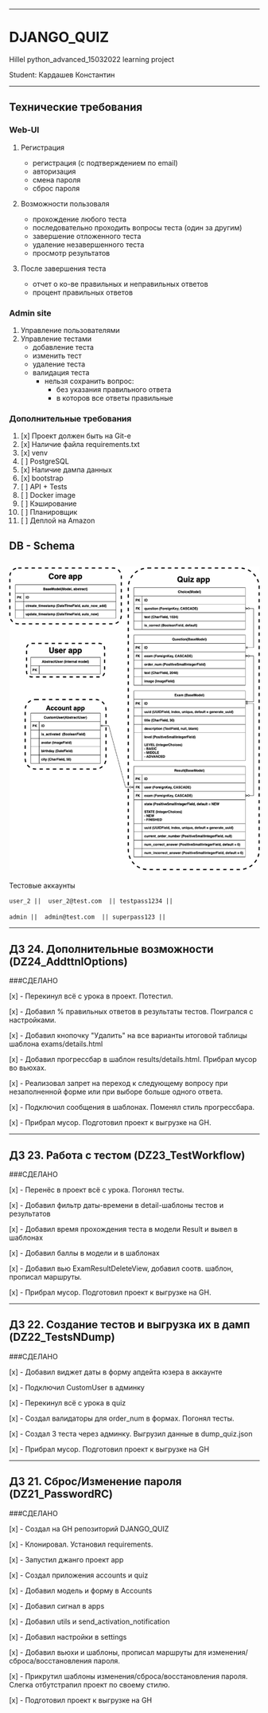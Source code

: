 ------------------------------------------------------------------------------------------------------------------------
# DJANGO_QUIZ
Hillel python_advanced_15032022 learning project

Student: Кардашев Константин

------------------------------------------------------------------------------------------------------------------------

## Технические требования  
### Web-UI
  1. Регистрация
      - регистрация (с подтверждением по email)
      - авторизация
      - смена пароля
      - сброс пароля
    
  2. Возможности пользоваля
      - прохождение любого теста
      - последовательно проходить вопросы теста (один за другим)
      - завершение отложенного теста
      - удаление незавершенного теста 
      - просмотр результатов
    
  3. После завершения теста
      - отчет о ко-ве правильных и неправильных ответов
      - процент правильных ответов

### Admin site
  1. Управление пользователями
  2. Управление тестами
      - добавление теста
      - изменить тест
      - удаление теста
      - валидация теста
        - нельзя сохранить вопрос:
            - без указания правильного ответа
            - в которов все ответы правильные

### Дополнительные требования
1. [x] Проект должен быть на Git-е
2. [x] Наличие файла requirements.txt
3. [x] venv
4. [ ] PostgreSQL
5. [x] Наличие дампа данных
6. [x] bootstrap
7. [ ] API + Tests
8. [ ] Docker image
9. [ ] Кэширование 
10. [ ] Планировщик
11. [ ] Деплой на Amazon

## DB - Schema
![db](db_schema.jpg)
------------------------------------------------------------------------------------------------------------------------

Тестовые аккаунты

    user_2 ||  user_2@test.com  || testpass1234 ||

    admin ||  admin@test.com  || superpass123 || 

------------------------------------------------------------------------------------------------------------------------
ДЗ 24. Дополнительные возможности (DZ24_AddttnlOptions)
------------------------------------------------------------------------------------------------------------------------
###СДЕЛАНО

[x] - Перекинул всё с урока в проект. Потестил.

[x] - Добавил % правильных ответов в результаты тестов. Поигрался с настройками.

[x] - Добавил кнопочку "Удалить" на все варианты итоговой таблицы шаблона exams/details.html

[x] - Добавил прогрессбар в шаблон results/details.html. Прибрал мусор во вьюхах.

[x] - Реализовал запрет на переход к следующему вопросу при незаполненной форме или при выборе больше одного ответа.

[x] - Подключил сообщения в шаблонах. Поменял стиль прогрессбара.

[x] - Прибрал мусор. Подготовил проект к выгрузке на GH.


------------------------------------------------------------------------------------------------------------------------
ДЗ 23. Работа с тестом (DZ23_TestWorkflow)
------------------------------------------------------------------------------------------------------------------------
###СДЕЛАНО

[x] - Перенёс в проект всё с урока. Погонял тесты.

[x] - Добавил фильтр даты-времени в detail-шаблоны тестов и результатов

[x] - Добавил время прохождения теста в модели Result и вывел в шаблонах

[x] - Добавил баллы в модели и в шаблонах

[x] - Добавил вью ExamResultDeleteView, добавил соотв. шаблон, прописал маршруты.

[x] - Прибрал мусор. Подготовил проект к выгрузке на GH.


------------------------------------------------------------------------------------------------------------------------
ДЗ 22. Создание тестов и выгрузка их в дамп (DZ22_TestsNDump)
------------------------------------------------------------------------------------------------------------------------
###СДЕЛАНО

[x] - Добавил виджет даты в форму апдейта юзера в аккаунте

[x] - Подключил CustomUser в админку

[x] - Перекинул всё с урока в quiz

[x] - Создал валидаторы для order_num в формах. Погонял тесты.

[x] - Создал 3 теста через админку. Выгрузил данные в dump_quiz.json

[x] - Прибрал мусор. Подготовил проект к выгрузке на GH


------------------------------------------------------------------------------------------------------------------------
ДЗ 21. Сброс/Изменение пароля (DZ21_PasswordRC)
------------------------------------------------------------------------------------------------------------------------
###СДЕЛАНО

[x] - Cоздал на GH репозиторий DJANGO_QUIZ

[x] - Клонировал. Установил requirements.

[x] - Запустил джанго проект app

[x] - Создал приложения accounts и quiz

[x] - Добавил модель и форму в Accounts 

[x] - Добавил сигнал в apps

[x] - Добавил utils и send_activation_notification

[x] - Добавил настройки в settings 

[x] - Добавил вьюхи и шаблоны, прописал маршруты для изменения/сброса/восстановления пароля.

[x] - Прикрутил шаблоны изменения/сброса/восстановления пароля. Слегка отбутстрапил проект по своему стилю.

[x] - Подготовил проект к выгрузке на GH